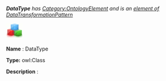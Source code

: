 ___DataType__ 
 has
 [Category:OntologyElement](../../Category/OntologyElement "Category:OntologyElement") 
 and is an
 [element of](../../Property/ElementOf "Property:ElementOf") 
[DataTransformationPattern](../../Submissions/DataTransformationPattern "Submissions:DataTransformationPattern")_




  





[![Class](../public/images/thumb/2/27/Class.gif/45px-Class.gif)](../../Image/Class.gif "Class")


__Name__ 
 : DataType
 



__Type:__ 
 owl:Class
 



__Description__ 
 :